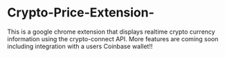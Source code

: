 # Crypto-Price-Extension-
This is a google chrome extension that displays realtime crypto currency information using the crypto-connect API. More features are coming soon including integration with a users Coinbase wallet!!
